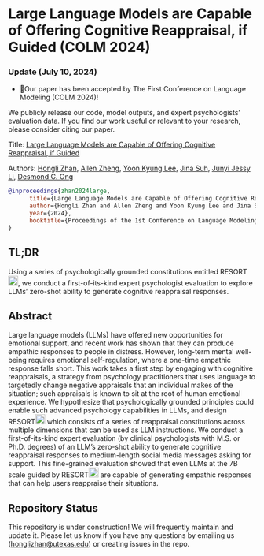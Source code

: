# Large Language Models are Capable of Offering Cognitive Reappraisal, if Guided (COLM 2024)

### Update (July 10, 2024)
- 🎉Our paper has been accepted by The First Conference on Language Modeling (COLM 2024)!

We publicly release our code, model outputs, and expert psychologists’ evaluation data. If you find our work useful or relevant to your research, please consider citing our paper.

Title: <a href="https://arxiv.org/abs/2404.01288">Large Language Models are Capable of Offering Cognitive Reappraisal, if Guided</a>

Authors: <a href="https://honglizhan.github.io/">Hongli Zhan</a>, <a href="https://www.linkedin.com/in/allen-x-zheng/">Allen Zheng</a>, <a href="https://www.yoonkyunglee.com/">Yoon Kyung Lee</a>, <a href="https://www.jinasuh.com/">Jina Suh</a>, <a href="https://jessyli.com/">Junyi Jessy Li</a>, <a href="https://cascoglab.psy.utexas.edu/desmond/">Desmond C. Ong</a>

```bibtex
@inproceedings{zhan2024large,
      title={Large Language Models are Capable of Offering Cognitive Reappraisal, if Guided}, 
      author={Hongli Zhan and Allen Zheng and Yoon Kyung Lee and Jina Suh and Junyi Jessy Li and Desmond C. Ong},
      year={2024},
      booktitle={Proceedings of the 1st Conference on Language Modeling},
}
```

## TL;DR
Using a series of psychologically grounded constitutions entitled RESORT<img src="https://github.com/honglizhan/RESORT_cognitive_reappraisal/assets/90797701/17516dc2-9e41-4733-9abd-4ce3ae9c1769" alt="RESORT" width="20" height="20">, we conduct a first-of-its-kind expert psychologist evaluation to explore LLMs’ zero-shot ability to generate cognitive reappraisal responses.

## Abstract
Large language models (LLMs) have offered new opportunities for emotional support, and recent work has shown that they can produce empathic responses to people in distress. However, long-term mental well-being requires emotional self-regulation, where a one-time empathic response falls short. This work takes a first step by engaging with cognitive reappraisals, a strategy from psychology practitioners that uses language to targetedly change negative appraisals that an individual makes of the situation; such appraisals is known to sit at the root of human emotional experience. We hypothesize that psychologically grounded principles could enable such advanced psychology capabilities in LLMs, and design RESORT<img src="https://github.com/honglizhan/RESORT_cognitive_reappraisal/assets/90797701/17516dc2-9e41-4733-9abd-4ce3ae9c1769" alt="RESORT" width="20" height="20"> which consists of a series of reappraisal constitutions across multiple dimensions that can be used as LLM instructions. We conduct a first-of-its-kind expert evaluation (by clinical psychologists with M.S. or Ph.D. degrees) of an LLM’s zero-shot ability to generate cognitive reappraisal responses to medium-length social media messages asking for support. This fine-grained evaluation showed that even LLMs at the 7B scale guided by RESORT<img src="https://github.com/honglizhan/RESORT_cognitive_reappraisal/assets/90797701/17516dc2-9e41-4733-9abd-4ce3ae9c1769" alt="RESORT" width="20" height="20"> are capable of generating empathic responses that can help users reappraise their situations.

## Repository Status
This repository is under construction! We will frequently maintain and update it. Please let us know if you have any questions by emailing us (honglizhan@utexas.edu) or creating issues in the repo.
